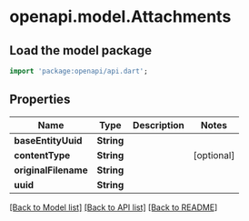 # openapi.model.Attachments

## Load the model package
```dart
import 'package:openapi/api.dart';
```

## Properties
Name | Type | Description | Notes
------------ | ------------- | ------------- | -------------
**baseEntityUuid** | **String** |  | 
**contentType** | **String** |  | [optional] 
**originalFilename** | **String** |  | 
**uuid** | **String** |  | 

[[Back to Model list]](../README.md#documentation-for-models) [[Back to API list]](../README.md#documentation-for-api-endpoints) [[Back to README]](../README.md)


